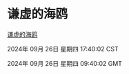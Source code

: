 # 谦虚的海鸥
[谦虚的海鸥](http://219.139.198.207:56308/qxdho/course/base/hotlink/index.php)

2024年 09月 26日 星期四 17:40:02 CST

2024年 09月 26日 星期四 09:40:02 GMT
